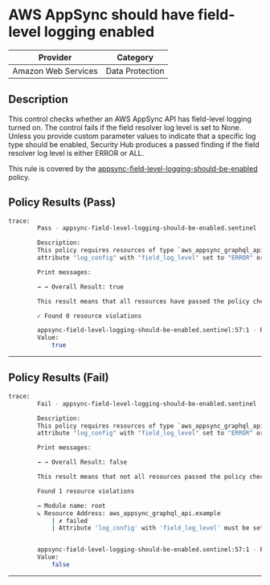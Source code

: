 # AWS AppSync should have field-level logging enabled

| Provider            |      Category     |
| ------------------- |  ---------------  |
| Amazon Web Services |  Data Protection  |

## Description

This control checks whether an AWS AppSync API has field-level logging turned on. The control fails if the field resolver log level is set to None. Unless you provide custom parameter values to indicate that a specific log type should be enabled, Security Hub produces a passed finding if the field resolver log level is either ERROR or ALL.

This rule is covered by the [appsync-field-level-logging-should-be-enabled](https://github.com/hashicorp/policy-library-FSBP-Policy-Set-for-AWS-Terraform/blob/main/policies/appsync/appsync-field-level-logging-should-be-enabled.sentinel) policy.

## Policy Results (Pass)

```bash
trace:
        Pass - appsync-field-level-logging-should-be-enabled.sentinel

        Description:
        This policy requires resources of type `aws_appsync_graphql_api` have
        attribute "log_config" with "field_log_level" set to "ERROR" or "ALL".

        Print messages:

        → → Overall Result: true

        This result means that all resources have passed the policy check for the policy appsync-field-level-logging-enabled.

        ✓ Found 0 resource violations

        appsync-field-level-logging-should-be-enabled.sentinel:57:1 - Rule "main"
        Value:
            true
```

---

## Policy Results (Fail)

```bash
trace:
        Fail - appsync-field-level-logging-should-be-enabled.sentinel

        Description:
        This policy requires resources of type `aws_appsync_graphql_api` have
        attribute "log_config" with "field_log_level" set to "ERROR" or "ALL".

        Print messages:

        → → Overall Result: false

        This result means that not all resources passed the policy check and the protected behavior is not allowed for the policy appsync-field-level-logging-enabled.

        Found 1 resource violations

        → Module name: root
        ↳ Resource Address: aws_appsync_graphql_api.example
            | ✗ failed
            | Attribute 'log_config' with 'field_log_level' must be set to 'ERROR' or 'ALL' for 'aws_appsync_graphql_api' resources. Refer to https://docs.aws.amazon.com/securityhub/latest/userguide/appsync-controls.html#appsync-2 for more details.


        appsync-field-level-logging-should-be-enabled.sentinel:57:1 - Rule "main"
        Value:
            false
```

---
